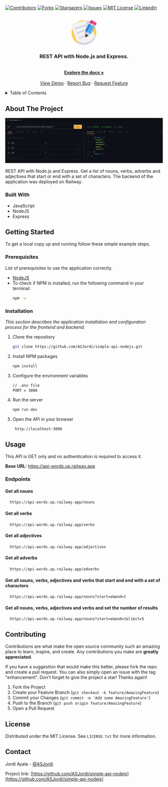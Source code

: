 <a name="readme-top"></a>

[![Contributors][contributors-shield]][contributors-url]
[![Forks][forks-shield]][forks-url]
[![Stargazers][stars-shield]][stars-url]
[![Issues][issues-shield]][issues-url]
[![MIT License][license-shield]][license-url]
[![LinkedIn][linkedin-shield]][linkedin-url]

<!-- PROJECT LOGO -->
<br />
<div align="center">
  <a href="https://github.com/ASJordi/simple-api-nodejs">
    <img src="src/images/logo.png" alt="Logo" width="80" height="80">
  </a>

  <h3 align="center">REST API with Node.js and Express.</h3>

  <p align="center">
    <br />
    <a href="https://github.com/ASJordi/simple-api-nodejs"><strong>Explore the docs »</strong></a>
    <br />
    <br />
    <a href="https://api-words.up.railway.app/">View Demo</a>
    ·
    <a href="https://github.com/ASJordi/simple-api-nodejs/issues">Report Bug</a>
    ·
    <a href="https://github.com/ASJordi/simple-api-nodejs/issues">Request Feature</a>
  </p>
</div>

<!-- TABLE OF CONTENTS -->
<details>
  <summary>Table of Contents</summary>
  <ol>
    <li>
      <a href="#about-the-project">About The Project</a>
      <ul>
        <li><a href="#built-with">Built With</a></li>
      </ul>
    </li>
    <li>
      <a href="#getting-started">Getting Started</a>
      <ul>
        <li><a href="#prerequisites">Prerequisites</a></li>
        <li><a href="#installation">Installation</a></li>
      </ul>
    </li>
    <li><a href="#usage">Usage</a></li>
    <li><a href="#contributing">Contributing</a></li>
    <li><a href="#license">License</a></li>
    <li><a href="#contact">Contact</a></li>
  </ol>
</details>

<!-- ABOUT THE PROJECT -->
## About The Project

[![Product Name Screen Shot][product-screenshot]](https://api-words.up.railway.app)

REST API with Node.js and Express. Get a list of nouns, verbs, adverbs and adjectives that start or end with a set of characters. The backend of the application was deployed on Railway.
### Built With

* JavaScript
* NodeJS
* Express

<!-- GETTING STARTED -->
## Getting Started

To get a local copy up and running follow these simple example steps.

### Prerequisites

List of prerequisites to use the application correctly.
* [NodeJS](https://nodejs.org/en/download)
* To check if NPM is installed, run the following command in your terminal:
  ```sh
  npm -v
  ```

### Installation

_This section describes the application installation and configuration process for the frontend and backend._

1. Clone the repository
   ```sh
   git clone https://github.com/ASJordi/simple-api-nodejs.git
   ```
2. Install NPM packages
   ```sh
   npm install
   ```
3. Configure the environment variables
   ```JS
   // .env file
   PORT = 3000
    ``` 
4. Run the server
   ```sh
   npm run dev
   ```
5. Open the API in your browser
   ```sh
    http://localhost:3000
    ```
  
<!-- USAGE EXAMPLES -->
## Usage
This API is GET only and no authentication is required to access it.

**Base URL:** https://api-words.up.railway.app

### Endpoints

#### Get all nouns

```http
  https://api-words.up.railway.app/nouns
```

#### Get all verbs

```http
  https://api-words.up.railway.app/verbs
```
#### Get all adjectives

```http
  https://api-words.up.railway.app/adjectives
```

#### Get all adverbs

```http
  https://api-words.up.railway.app/adverbs
```

#### Get all nouns, verbs, adjectives and verbs that start and end with a set of characters

```http
  https://api-words.up.railway.app/nouns?start=e&end=t
```

#### Get all nouns, verbs, adjectives and verbs and set the number of results

```http
  https://api-words.up.railway.app/nouns?start=e&end=t&limit=5
```

<!-- CONTRIBUTING -->
## Contributing

Contributions are what make the open source community such an amazing place to learn, inspire, and create. Any contributions you make are **greatly appreciated**.

If you have a suggestion that would make this better, please fork the repo and create a pull request. You can also simply open an issue with the tag "enhancement".
Don't forget to give the project a star! Thanks again!

1. Fork the Project
2. Create your Feature Branch (`git checkout -b feature/AmazingFeature`)
3. Commit your Changes (`git commit -m 'Add some AmazingFeature'`)
4. Push to the Branch (`git push origin feature/AmazingFeature`)
5. Open a Pull Request

<!-- LICENSE -->
## License

Distributed under the MIT License. See `LICENSE.txt` for more information.

<!-- CONTACT -->
## Contact

Jordi Ayala - [@ASJordi](https://twitter.com/ASJordi)

Project link: [https://github.com/ASJordi/simple-api-nodejs](https://github.com/ASJordi/simple-api-nodejs)

[contributors-shield]: https://img.shields.io/github/contributors/ASJordi/simple-api-nodejs.svg?style=for-the-badge
[contributors-url]: https://github.com/ASJordi/simple-api-nodejs/graphs/contributors
[forks-shield]: https://img.shields.io/github/forks/ASJordi/simple-api-nodejs.svg?style=for-the-badge
[forks-url]: https://github.com/ASJordi/simple-api-nodejs/network/members
[stars-shield]: https://img.shields.io/github/stars/ASJordi/simple-api-nodejs.svg?style=for-the-badge
[stars-url]: https://github.com/ASJordi/simple-api-nodejs/stargazers
[issues-shield]: https://img.shields.io/github/issues/ASJordi/simple-api-nodejs.svg?style=for-the-badge
[issues-url]: https://github.com/ASJordi/simple-api-nodejs/issues
[license-shield]: https://img.shields.io/github/license/ASJordi/simple-api-nodejs.svg?style=for-the-badge
[license-url]: https://github.com/ASJordi/simple-api-nodejs/blob/master/LICENSE.txt
[linkedin-shield]: https://img.shields.io/badge/-LinkedIn-black.svg?style=for-the-badge&logo=linkedin&colorB=555
[linkedin-url]: https://linkedin.com/in/ASJordi
[product-screenshot]: src/images/screenshot.png